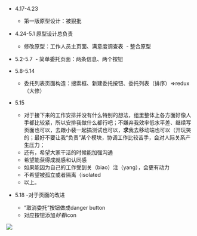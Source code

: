 - 4.17-4.23
    - 第一版原型设计：被狠批
  
- 4.24-5.1 原型设计总负责
    - 修改原型：工作人员主页面、满意度调查表
    - 整合原型
 
- 5.2-5.7
    - 简单委托页面：两条信息、两个按钮

- 5.8-5.14
    - 委托列表页面构造：搜索框、新建委托按钮、委托列表（排序）=>redux（大修）

- 5.15
     
    - 对于接下来的工作安排并没有什么特别的想法，组里整体上各方面好像人手都比较紧，所以安排我做什么都行吧；不嫌弃我效率低水平差、继续写页面也可以，去跟小裴一起搞测试也可以，**求**我去移动端也可以（开玩笑的；最好不要让我“负责”某个模块，协调工作比较苦手，会对人际关系产生压力；
    - 还有，希望大家干活的时候能加强沟通
    - 希望能获得成就感和认同感
    - 如果能因为自己的工作受到关（biao）注（yang），会更有动力
    - 不希望被孤立或者隔离（isolated
    - 以上。


- 5.18 
  -对于页面的改进
    - “取消委托”按钮做成danger button
    - 对应按钮添加*好看*icon


![](https://github.com/151220134/STC/blob/master/谢谢茄子.jpg)
